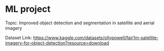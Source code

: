 # ML project

Topic: Improved object detection and segmentation in satellite and aerial imagery

Dataset Link: https://www.kaggle.com/datasets/ollypowell/fair1m-satellite-imagery-for-object-detection?resource=download